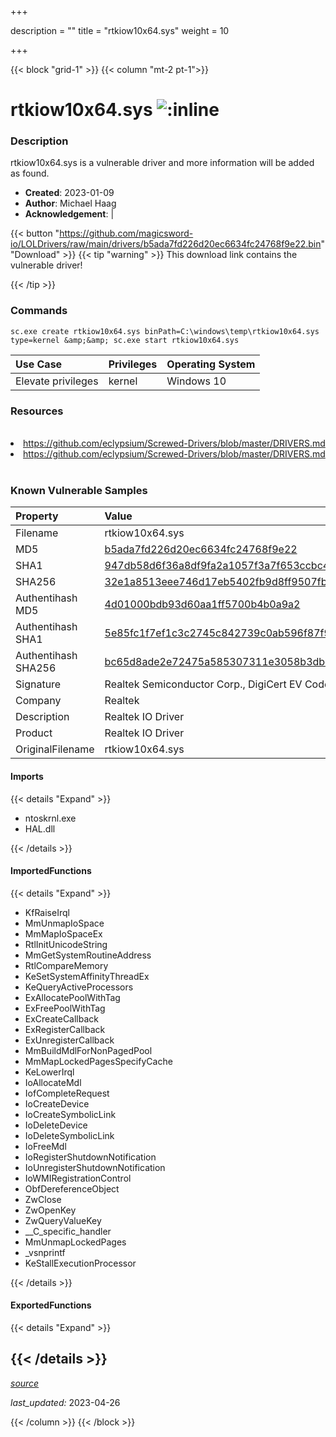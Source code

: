 +++

description = ""
title = "rtkiow10x64.sys"
weight = 10

+++


{{< block "grid-1" >}}
{{< column "mt-2 pt-1">}}


# rtkiow10x64.sys ![:inline](/images/twitter_verified.png) 


### Description

rtkiow10x64.sys is a vulnerable driver and more information will be added as found.

- **Created**: 2023-01-09
- **Author**: Michael Haag
- **Acknowledgement**:  | [](https://twitter.com/)

{{< button "https://github.com/magicsword-io/LOLDrivers/raw/main/drivers/b5ada7fd226d20ec6634fc24768f9e22.bin" "Download" >}}
{{< tip "warning" >}}
This download link contains the vulnerable driver!

{{< /tip >}}

### Commands

```
sc.exe create rtkiow10x64.sys binPath=C:\windows\temp\rtkiow10x64.sys     type=kernel &amp;&amp; sc.exe start rtkiow10x64.sys
```

| Use Case | Privileges | Operating System | 
|:---- | ---- | ---- |
| Elevate privileges | kernel | Windows 10 |

### Resources
<br>
<li><a href=" https://github.com/eclypsium/Screwed-Drivers/blob/master/DRIVERS.md"> https://github.com/eclypsium/Screwed-Drivers/blob/master/DRIVERS.md</a></li>
<li><a href="https://github.com/eclypsium/Screwed-Drivers/blob/master/DRIVERS.md">https://github.com/eclypsium/Screwed-Drivers/blob/master/DRIVERS.md</a></li>
<br>

### Known Vulnerable Samples

| Property           | Value |
|:-------------------|:------|
| Filename           | rtkiow10x64.sys |
| MD5                | [b5ada7fd226d20ec6634fc24768f9e22](https://www.virustotal.com/gui/file/b5ada7fd226d20ec6634fc24768f9e22) |
| SHA1               | [947db58d6f36a8df9fa2a1057f3a7f653ccbc42e](https://www.virustotal.com/gui/file/947db58d6f36a8df9fa2a1057f3a7f653ccbc42e) |
| SHA256             | [32e1a8513eee746d17eb5402fb9d8ff9507fb6e1238e7ff06f7a5c50ff3df993](https://www.virustotal.com/gui/file/32e1a8513eee746d17eb5402fb9d8ff9507fb6e1238e7ff06f7a5c50ff3df993) |
| Authentihash MD5   | [4d01000bdb93d60aa1ff5700b4b0a9a2](https://www.virustotal.com/gui/search/authentihash%253A4d01000bdb93d60aa1ff5700b4b0a9a2) |
| Authentihash SHA1  | [5e85fc1f7ef1c3c2745c842739c0ab596f87f9f9](https://www.virustotal.com/gui/search/authentihash%253A5e85fc1f7ef1c3c2745c842739c0ab596f87f9f9) |
| Authentihash SHA256| [bc65d8ade2e72475a585307311e3058b3dbc4a7d2be6740c2c53a5902e698e7f](https://www.virustotal.com/gui/search/authentihash%253Abc65d8ade2e72475a585307311e3058b3dbc4a7d2be6740c2c53a5902e698e7f) |
| Signature         | Realtek Semiconductor Corp., DigiCert EV Code Signing CA, DigiCert   |
| Company           | Realtek                                             |
| Description       | Realtek IO Driver |
| Product           | Realtek IO Driver                       |
| OriginalFilename  | rtkiow10x64.sys  |


#### Imports
{{< details "Expand" >}}
* ntoskrnl.exe
* HAL.dll

{{< /details >}}
#### ImportedFunctions
{{< details "Expand" >}}
* KfRaiseIrql
* MmUnmapIoSpace
* MmMapIoSpaceEx
* RtlInitUnicodeString
* MmGetSystemRoutineAddress
* RtlCompareMemory
* KeSetSystemAffinityThreadEx
* KeQueryActiveProcessors
* ExAllocatePoolWithTag
* ExFreePoolWithTag
* ExCreateCallback
* ExRegisterCallback
* ExUnregisterCallback
* MmBuildMdlForNonPagedPool
* MmMapLockedPagesSpecifyCache
* KeLowerIrql
* IoAllocateMdl
* IofCompleteRequest
* IoCreateDevice
* IoCreateSymbolicLink
* IoDeleteDevice
* IoDeleteSymbolicLink
* IoFreeMdl
* IoRegisterShutdownNotification
* IoUnregisterShutdownNotification
* IoWMIRegistrationControl
* ObfDereferenceObject
* ZwClose
* ZwOpenKey
* ZwQueryValueKey
* __C_specific_handler
* MmUnmapLockedPages
* _vsnprintf
* KeStallExecutionProcessor

{{< /details >}}
#### ExportedFunctions
{{< details "Expand" >}}

{{< /details >}}
-----



[*source*](https://github.com/magicsword-io/LOLDrivers/tree/main/yaml/rtkiow10x64.yaml)

*last_updated:* 2023-04-26








{{< /column >}}
{{< /block >}}
